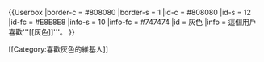 {{Userbox
  |border-c = #808080
  |border-s = 1
  |id-c     = #808080
  |id-s     = 12
  |id-fc    = #E8E8E8
  |info-s   = 10
  |info-fc  = #747474
  |id       = 灰色
  |info     = 這個用戶喜歡'''[[灰色]]'''。
}}

<includeonly>[[Category:喜歡灰色的維基人]]</includeonly><noinclude>
</noinclude>